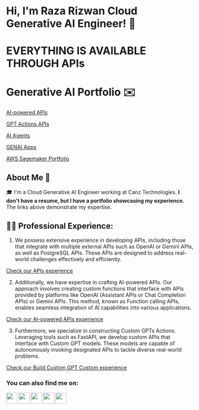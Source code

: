 # Hi, I'm **Raza Rizwan** Cloud Generative AI Engineer! 👋

# **EVERYTHING IS AVAILABLE THROUGH APIs**
# Generative AI Portfolio ✉️

[AI-powered APIs]()

[GPT Actions APIs]()

[AI Agents]()

[GENAI Apps]()

[AWS Sagemaker Portfolio]()

## About Me 🚀
🎓 I'm a Cloud Generative AI Engineer working at Canz Technologies. **I don't have a resume, but I have a portfolio showcasing my experience.** The links above demonstrate my expertise.</br>

## 👨‍💻  Professional Experience:

1. We possess extensive experience in developing APIs, including those that integrate with multiple external APIs such as OpenAI or Gemini APIs, as well as PostgreSQL APIs. These APIs are designed to address real-world challenges effectively and efficiently.

[Check our APIs experience]()

2. Additionally, we have expertise in crafting AI-powered APIs. Our approach involves creating custom functions that interface with APIs provided by platforms like OpenAI (Assistant APIs or Chat Completion APIs) or Gemini APIs. This method, known as Function calling APIs, enables seamless integration of AI capabilities into various applications.

[Check our AI-powered APIs experience]()

3. Furthermore, we specialize in constructing Custom GPTs Actions. Leveraging tools such as FastAPI, we develop custom APIs that interface with Custom GPT models. These models are capable of autonomously invoking designated APIs to tackle diverse real-world problems.

[Check our Build Custom GPT Custom experience]()</br>

### You can also find me on:

<a href="[https://www.linkedin.com/in/raza-rizwan](https://www.linkedin.com/in/raza-rizwan98/)">
  <img align="left" width="30px" src="https://img.icons8.com/color/48/000000/linkedin.png"  />
</a>
<a href="rrizwan1998@gmail.com">
  <img align="left" width="30px" src="https://img.icons8.com/fluent/48/000000/gmail.png" />
</a>
<a href="[https://m.facebook.com/raza.rizwan.7798](https://www.facebook.com/MLservicess)">
  <img align="left" width="30px" src="https://img.icons8.com/fluent/48/000000/facebook.png" />
</a>
<a href="[https://www.linkedin.com/in/raza-rizwan98/](https://www.instagram.com/rrizwan.98/)">
  <img align="left" width="30px" src="https://img.icons8.com/fluent/48/000000/twitter.png"  />
</a>
<a href="[https://www.linkedin.com/in/raza-rizwan98/](https://twitter.com/ML_model_maker)">
  <img align="left" width="30px" src="https://img.icons8.com/fluent/48/000000/instagram-new.png"  />
</a>
</br>
